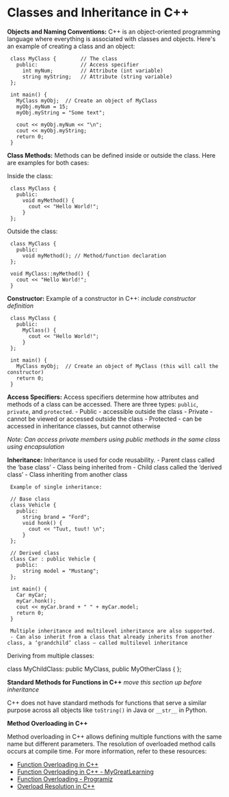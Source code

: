 # Classes and Inheritance in C++

**Objects and Naming Conventions:**
     C++ is an object-oriented programming language where everything is associated with classes and objects. Here's an example of creating a class and an object:

     class MyClass {        // The class
       public:              // Access specifier
         int myNum;         // Attribute (int variable)
         string myString;   // Attribute (string variable)
     };

     int main() {
       MyClass myObj;  // Create an object of MyClass
       myObj.myNum = 15; 
       myObj.myString = "Some text";

       cout << myObj.myNum << "\n";
       cout << myObj.myString;
       return 0;
     }

**Class Methods:**
     Methods can be defined inside or outside the class. Here are examples for both cases:


Inside the class:

     class MyClass {
       public:
         void myMethod() {
           cout << "Hello World!";
         }
     };

Outside the class:

     class MyClass {
       public:
         void myMethod(); // Method/function declaration
     };

     void MyClass::myMethod() {
       cout << "Hello World!";
     }

**Constructor:**
     Example of a constructor in C++:     *include constructor definition*

     class MyClass {
       public:
         MyClass() {
           cout << "Hello World!";
         }
     };

     int main() {
       MyClass myObj;  // Create an object of MyClass (this will call the constructor)
       return 0;
     }
   
**Access Specifiers:**
     Access specifiers determine how attributes and methods of a class can be accessed. There are three types: `public`, `private`, and `protected`.
     - Public - accessible outside the class
     - Private - cannot be viewed or accessed outside the class
     - Protected - can be accessed in inheritance classes, but cannot otherwise
      
*Note: Can access private members using public methods in the same class using encapsulation*


**Inheritance:**
     Inheritance is used for code reusability. 
     - Parent class called the ‘base class’ 
        - Class being inherited from
     - Child class called the ‘derived class’
        - Class inheriting from another class
     
     Example of single inheritance:

     // Base class
     class Vehicle {
       public:
         string brand = "Ford";
         void honk() {
           cout << "Tuut, tuut! \n";
         }
     };

     // Derived class
     class Car : public Vehicle {
       public:
         string model = "Mustang";
     };

     int main() {
       Car myCar;
       myCar.honk();
       cout << myCar.brand + " " + myCar.model;
       return 0;
     }
   
     Multiple inheritance and multilevel inheritance are also supported.
     - Can also inherit from a class that already inherits from another class, a ‘grandchild’ class – called multilevel inheritance

Deriving from multiple classes:

class MyChildClass: public MyClass, public MyOtherClass {
};

**Standard Methods for Functions in C++**       *move this section up before inheritance*

   C++ does not have standard methods for functions that serve a similar purpose across all objects like `toString()` in Java or `__str__` in Python.

**Method Overloading in C++**

   Method overloading in C++ allows defining multiple functions with the same name but different parameters. The resolution of overloaded method calls occurs at compile time. For more information, refer to these resources:

   - [Function Overloading in C++](https://www.geeksforgeeks.org/function-overloading-c/)
   - [Function Overloading in C++ - MyGreatLearning](https://www.mygreatlearning.com/blog/function-overloading-in-cpp/)
   - [Function Overloading - Programiz](https://www.programiz.com/cpp-programming/function-overloading)
   - [Overload Resolution in C++](https://www.ibm.com/docs/en/i/7.5?topic=only-overload-resolution-c)
